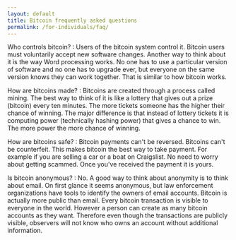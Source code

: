 ```yaml
---
layout: default
title: Bitcoin frequently asked questions
permalink: /for-individuals/faq/
---
```



Who controls bitcoin? 
: Users of the bitcoin system control it. Bitcoin users must voluntarily accept new software changes. Another way to think about it is the way Word processing works. No one has to use a particular version of software and no one has to upgrade ever, but everyone on the same version knows they can work together. That is similar to how bitcoin works.

How are bitcoins made?
: Bitcoins are created through a process called mining. The best way to think of it is like a lottery that gives out a prize (bitcoin) every ten minutes. The more tickets someone has the higher their chance of winning. The major difference is that instead of lottery tickets it is computing power (technically hashing power) that gives a chance to win. The more power the more chance of winning.

How are bitcoins safe?
: Bitcoin payments can't be reversed. Bitcoins can't be counterfeit. This makes bitcoin the best way to take payment. For example if you are selling a car or a boat on Craigslist. No need to worry about getting scammed. Once you've received the payment it is yours.

Is bitcoin anonymous?
: No. A good way to think about anonymity is to think about email. On first glance it seems anonymous, but law enforcement organizations have tools to identify the owners of email accounts. Bitcoin is actually more public than email. Every bitcoin transaction is visible to everyone in the world. However a person can create as many bitcoin accounts as they want. Therefore even though the transactions are publicly visible, observers will not know who owns an account without additional information.

